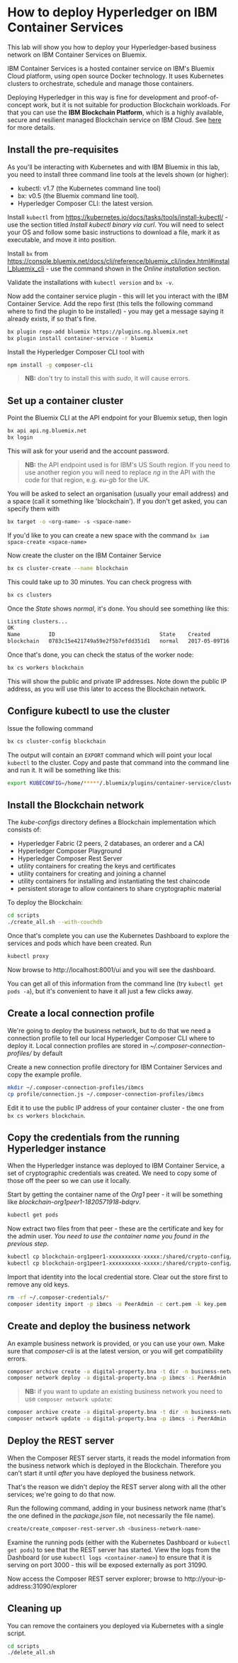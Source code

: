 # How to deploy Hyperledger on IBM Container Services

This lab will show you how to deploy your Hyperledger-based business network on IBM Container Services on Bluemix.

IBM Container Services is a hosted container service on IBM's Bluemix Cloud platform, using open source Docker technology. It uses Kubernetes clusters to orchestrate, schedule and manage those containers.

Deploying Hyperledger in this way is fine for development and proof-of-concept work, but it is not suitable for production Blockchain workloads.  For that you can use the **IBM Blockchain Platform**, which is a highly available, secure and resilient managed Blockchain service on IBM Cloud. See [here](https://www.ibm.com/blockchain/platform/) for more details.


## Install the pre-requisites
As you'll be interacting with Kubernetes and with IBM Bluemix in this lab, you need to install three  command line tools at the levels shown (or higher):
- kubectl: v1.7 (the Kubernetes command line tool)
- bx: v0.5 (the Bluemix command line tool).
- Hyperledger Composer CLI: the latest version.

Install `kubectl` from https://kubernetes.io/docs/tasks/tools/install-kubectl/ - use the section titled _Install kubectl binary via curl_. You will need to select your OS and follow some basic instructions to download a file, mark it as executable, and move it into position.

Install `bx` from
https://console.bluemix.net/docs/cli/reference/bluemix_cli/index.html#install_bluemix_cli - use the command shown in the _Online installation_ section.

Validate the installations with `kubectl version` and `bx -v`.

Now add the container service plugin - this will let you interact with the IBM Container Service. Add the repo first (this tells the following command where to find the plugin to be installed) - you may get a message saying it already exists, if so that's fine.

```bash
bx plugin repo-add bluemix https://plugins.ng.bluemix.net
bx plugin install container-service -r bluemix
```

Install the Hyperledger Composer CLI tool with
```bash
npm install -g composer-cli
```
> **NB:** don't try to install this with _sudo_, it will cause errors.


## Set up a container cluster
Point the Bluemix CLI at the API endpoint for your Bluemix setup, then login
```bash
bx api api.ng.bluemix.net
bx login
```
This will ask for your userid and the account password.

> **NB:** the API endpoint used is for IBM's US South region. If you need to use another region you will need to replace _ng_ in the API with the code for that region, e.g. _eu-gb_ for the UK.

You will be asked to select an organisation (usually your email address) and a space (call it something like 'blockchain'). If you don't get asked, you can specify them with
```bash
bx target -o <org-name> -s <space-name>
```

If you'd like to you can create a new space with the command `bx iam space-create <space-name>`

Now create the cluster on the IBM Container Service
```bash
bx cs cluster-create --name blockchain
```

This could take up to 30 minutes. You can check progress with
```bash
bx cs clusters
```
Once the _State_ shows _normal_, it's done.  You should see something like this:
```bash
Listing clusters...
OK
Name         ID                                 State    Created                    Workers
blockchain   0783c15e421749a59e2f5b7efdd351d1   normal   2017-05-09T16:13:11+0000   1
```

Once that's done, you can check the status of the worker node:
```bash
bx cs workers blockchain
```
This will show the public and private IP addresses.  Note down the public IP address, as you will use this later to access the Blockchain network.

## Configure kubectl to use the cluster
Issue the following command
```bash
bx cs cluster-config blockchain
```

The output will contain an `EXPORT` command which will point your local `kubectl` to the cluster.  Copy and paste that command into the command line and run it. It will be something like this:
```bash
export KUBECONFIG=/home/*****/.bluemix/plugins/container-service/clusters/blockchain/kube-config-prod-dal10-blockchain.yml
```

## Install the Blockchain network
The _kube-configs_ directory defines a Blockchain implementation which consists of:
- Hyperledger Fabric (2 peers, 2 databases, an orderer and a CA)
- Hyperledger Composer Playground
- Hyperledger Composer Rest Server
- utility containers for creating the keys and certificates
- utility containers for creating and joining a channel
- utility containers for installing and instantiating the test chaincode
- persistent storage to allow containers to share cryptographic material

To deploy the Blockchain:
```bash
cd scripts
./create_all.sh --with-couchdb
```

Once that's complete you can use the Kubernetes Dashboard to explore the services and pods which have been created.  Run
```bash
kubectl proxy
```

Now browse to http://localhost:8001/ui and you will see the dashboard.

You can get all of this information from the command line (try `kubectl get pods -a`), but it's convenient to have it all just a few clicks away.

## Create a local connection profile
We're going to deploy the business network, but to do that we need a connection profile to tell our local Hyperledger Composer CLI where to deploy it.  Local connection profiles are stored in _~/.composer-connection-profiles/_ by default

Create a new connection profile directory for IBM Container Services and copy the example profile.
```bash
mkdir ~/.composer-connection-profiles/ibmcs
cp profile/connection.js ~/.composer-connection-profiles/ibmcs
```

Edit it to use the public IP address of your container cluster - the one from `bx cs workers blockchain`.

## Copy the credentials from the running Hyperledger instance
When the Hyperledger instance was deployed to IBM Container Service, a set of cryptographic credentials was created.  We need to copy some of those off the peer so we can use it locally.

Start by getting the container name of the _Org1_ peer - it will be something like _blockchain-org1peer1-1820571918-bdqrv_.
```bash
kubectl get pods
```

Now extract two files from that peer - these are the certificate and key for the admin user.  _You need to use the container name you found in the previous step_.
```bash
kubectl cp blockchain-org1peer1-xxxxxxxxxx-xxxxx:/shared/crypto-config/peerOrganizations/org1.example.com/users/Admin\@org1.example.com/msp/signcerts/Admin@org1.example.com-cert.pem cert.pem
kubectl cp blockchain-org1peer1-xxxxxxxxxx-xxxxx:/shared/crypto-config/peerOrganizations/org1.example.com/users/Admin\@org1.example.com/msp/keystore/key.pem key.pem
```

Import that identity into the local credential store.  Clear out the store first to remove any old keys.
```bash
rm -rf ~/.composer-credentials/*
composer identity import -p ibmcs -u PeerAdmin -c cert.pem -k key.pem
```

## Create and deploy the business network
An example business network is provided, or you can use your own.  Make sure that _composer-cli_ is at the latest version, or you will get compatibility errors.

```bash
composer archive create -a digital-property.bna -t dir -n business-network/
composer network deploy -a digital-property.bna -p ibmcs -i PeerAdmin -s anything
```

> **NB:** if you want to update an existing business network you need to use `composer network update`:
```bash
composer archive create -a digital-property.bna -t dir -n business-network/
composer network update -a digital-property.bna -p ibmcs -i PeerAdmin -s anything
```


## Deploy the REST server
When the Composer REST server starts, it reads the model information from the business network which is deployed in the Blockchain.  Therefore you can't start it until _after_ you have deployed the business network.

That's the reason we didn't deploy the REST server along with all the other services; we're going to do that now.

Run the following command, adding in your business network name (that's the one defined in the _package.json_ file, not necessarily the file name).
```bash
create/create_composer-rest-server.sh <business-network-name>
```

Examine the running pods (either with the Kubernetes Dashboard or `kubectl get pods`) to see that the REST server has started.  View the logs from the Dashboard (or use `kubectl logs <container-name>`) to ensure that it is serving on port 3000 - this will be exposed externally as port 31090.

Now access the Composer REST server explorer; browse to http://your-ip-address:31090/explorer


## Cleaning up
You can remove the containers you deployed via Kubernetes with a single script.
```bash
cd scripts
./delete_all.sh
```
